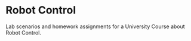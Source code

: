 # Robot Control
Lab scenarios and homework assignments for a University Course about Robot Control.

